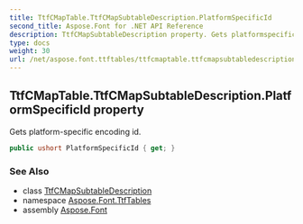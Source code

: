 ```yaml
---
title: TtfCMapTable.TtfCMapSubtableDescription.PlatformSpecificId
second_title: Aspose.Font for .NET API Reference
description: TtfCMapSubtableDescription property. Gets platformspecific encoding id
type: docs
weight: 30
url: /net/aspose.font.ttftables/ttfcmaptable.ttfcmapsubtabledescription/platformspecificid/
---
```

## TtfCMapTable.TtfCMapSubtableDescription.PlatformSpecificId property

Gets platform-specific encoding id.

```csharp
public ushort PlatformSpecificId { get; }
```

### See Also

* class [TtfCMapSubtableDescription](../)
* namespace [Aspose.Font.TtfTables](../../../aspose.font.ttftables/)
* assembly [Aspose.Font](../../../)


